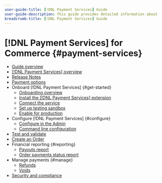 ```yaml
---
user-guide-title: [!DNL Payment Services] Guide
user-guide-description: This guide provides detailed information about installing and configuring [!DNL Payment Services] for your Adobe Commerce or Magento Open Source store.
breadcrumb-title: [!DNL Payment Services] Guide
---
```


# [!DNL Payment Services] for Commerce {#payment-services}

- [Guide overview](guide-overview.md)
- [[!DNL Payment Services] overview](overview.md)
- [Release Notes](release-notes.md)
- [Payment options](payments-options.md)
- Onboard [!DNL Payment Services] {#get-started}
  - [Onboarding overview](onboard.md)
  - [Install the [!DNL Payment Services] extension](install.md)
  - [Connect the service](connect.md)
  - [Set up testing sandbox](sandbox.md)
  - [Enable for production](production.md)
- Configure [!DNL Payment Services] {#configure}
  - [Configure in the Admin](configure-admin.md)
  - [Command line configuration](configure-cli.md)
- [Test and validate](test-validate.md)
- [Create an Order](create-order.md)
- Financial reporting {#reporting}
  - [Payouts report](payouts.md)
  - [Order payments status report](order-payment-status.md)
- Manage payments {#manage}
  - [Refunds](refunds.md)
  - [Voids](voids.md)
- [Security and compliance](security.md)
